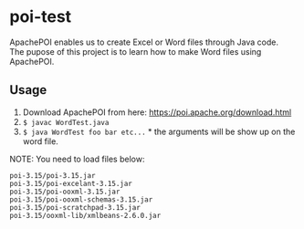 # poi-test

ApachePOI enables us to create Excel or Word files through Java code.  
The pupose of this project is to learn how to make Word files using ApachePOI.

## Usage

1. Download ApachePOI from here: https://poi.apache.org/download.html
2. `$ javac WordTest.java`
3. `$ java WordTest foo bar etc...` * the arguments will be show up on the word file.


NOTE: You need to load files below:

```
poi-3.15/poi-3.15.jar
poi-3.15/poi-excelant-3.15.jar
poi-3.15/poi-ooxml-3.15.jar
poi-3.15/poi-ooxml-schemas-3.15.jar
poi-3.15/poi-scratchpad-3.15.jar
poi-3.15/ooxml-lib/xmlbeans-2.6.0.jar
```
